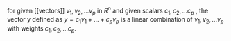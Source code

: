 for given [[vectors]] $v_1,v_2,...v_p$ in $R^n$ and given scalars $c_1,c_2,...c_p$ , the vector y defined as $y=c_1v_1+...+c_pv_p$ is a linear combination of  $v_1,v_2,...v_p$ with weights $c_1,c_2,...c_p$.